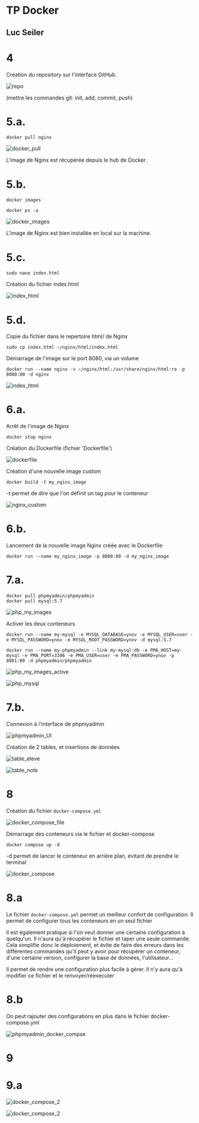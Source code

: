 # TP Docker

## Luc Seiler

<!-- ![docker_logo](img/docker_logo.png) -->
<!-- ![nginx_logo](img/nginx_logo.png) -->

# 4

Création du repository sur l'interface GitHub.

![repo](img/github_repo.png)

(mettre les commandes git: init, add, commit, push)

# 5.a.

```
docker pull nginx
```

![docker_pull](img/nginx_pull.png)

L'image de Nginx est récupérée depuis le hub de Docker.

# 5.b.

```
docker images
```

```
docker ps -a
```

![docker_images](img/nginx_local.png)

L'image de Nginx est bien installée en local sur la machine.

# 5.c.

```
sudo nano index.html
```

Création du fichier index.html

![index_html](img/index_html.png)

# 5.d.

Copie du fichier dans le repertoire html/ de Nginx

```
sudo cp index.html ~/nginx/html/index.html
```

Démarrage de l'image sur le port 8080, via un volume

```
docker run --name nginx -v ~/nginx/html:/usr/share/nginx/html:ro -p 8080:80 -d nginx
```

![index_html](img/nginx_index_ok.png)


# 6.a.

Arrêt de l'image de Nginx

```
docker stop nginx
```

Création du Dockerfile (fichier 'Dockerfile')

![dockerfile](img/dockerfile.png)

Création d'une nouvelle image custom

```
docker build -t my_nginx_image
```

-t permet de dire que l'on définit un tag pour le conteneur

![nginx_custom](img/nginx_custom.png)

# 6.b.

Lancement de la nouvelle image Nginx créée avec le Dockerfile

```
docker run --name my_nginx_image -p 8080:80 -d my_nginx_image
```

# 7.a.

```
docker pull phpmyadmin/phpmyadmin
docker pull mysql:5.7
```

![php_my_images](img/php_my_images.png)

Activer les deux conteneurs

```
docker run --name my-mysql -e MYSQL_DATABASE=ynov -e MYSQL_USER=user -e MYSQL_PASSWORD=ynov -e MYSQL_ROOT_PASSWORD=ynov -d mysql:5.7
```

```
docker run --name my-phpmyadmin --link my-mysql:db -e PMA_HOST=my-mysql -e PMA_PORT=3306 -e PMA_USER=user -e PMA_PASSWORD=ynov -p 8081:80 -d phpmyadmin/phpmyadmin
```

![php_my_images_active](img/php_my_images_active.png)

![php_mysql](img/pma_mysql.png)

# 7.b.

Connexion à l'interface de phpmyadmin

![phpmyadmin_UI](img/phpmyadmin_UI.png)

Création de 2 tables, et insertions de données

![table_eleve](img/table_eleve.png)

![table_note](img/table_note.png)

# 8

Création du fichier `docker-compose.yml`

![docker_compose_file](img/docker-compose-file.png)

Démarrage des conteneurs via le fichier et docker-compose

```
docker compose up -d
```

-d permet de lancer le conteneur en arrière plan, évitant de prendre le terminal 

![docker_compose](img/docker-compose.png)

# 8.a

Le fichier `docker-compose.yml` permet un meilleur confort de configuration. Il permet de configurer tous les conteneurs en un seul fichier

Il est également pratique si l'on veut donner une certaine configuration à quelqu'un. Il n'aura qu'à récupérer le fichier et taper une seule commande. Cela simplifie donc le déploiement, et évite de faire des erreurs dans les différentes commandes qu'il peut y avoir pour récupérer un conteneur, d'une certaine version, configurer la base de données, l'utilisateur...

Il permet de rendre une configuration plus facile à gérer. Il n'y aura qu'à modifier ce fichier et le renvoyer/réexecuter

# 8.b

On peut rajouter des configurations en plus dans le fichier docker-compose.yml

![phpmyadmin_docker_compse](img/phpmyadmin_docker-compose.png)

# 9

# 9.a

![docker_compose_2](img/docker-compose-file_9.png)

![docker_compose_2](img/docker-compose_9.png)